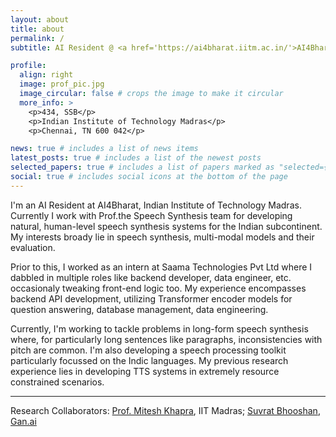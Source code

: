 ```yaml
---
layout: about
title: about
permalink: /
subtitle: AI Resident @ <a href='https://ai4bharat.iitm.ac.in/'>AI4Bharat, IIT Madras</a>.

profile:
  align: right
  image: prof_pic.jpg
  image_circular: false # crops the image to make it circular
  more_info: >
    <p>434, SSB</p>
    <p>Indian Institute of Technology Madras</p>
    <p>Chennai, TN 600 042</p>

news: true # includes a list of news items
latest_posts: true # includes a list of the newest posts
selected_papers: true # includes a list of papers marked as "selected={true}"
social: true # includes social icons at the bottom of the page
---
```


I'm an AI Resident at AI4Bharat, Indian Institute of Technology Madras. Currently I work with Prof.the Speech Synthesis team for developing natural, human-level speech synthesis systems for the Indian subcontinent. My interests broady lie in speech synthesis, multi-modal models and their evaluation.

Prior to this, I worked as an intern at Saama Technologies Pvt Ltd where I dabbled in multiple roles like backend developer, data engineer, etc. occasionaly tweaking front-end logic too. My experience encompasses backend API development, utilizing Transformer encoder models for question answering, database management, data engineering.

Currently, I'm working to tackle problems in long-form speech synthesis where, for particularly long sentences like paragraphs, inconsistencies with pitch are common. I'm also developing a speech processing toolkit particularly focussed on the Indic languages. My previous research experience lies in developing TTS systems in extremely resource constrained scenarios.

<hr>

Research Collaborators: [Prof. Mitesh Khapra](https://www.cse.iitm.ac.in/~miteshk/), IIT Madras; [Suvrat Bhooshan](https://scholar.google.com/citations?user=9zUHCNoAAAAJ), [Gan.ai](https://www.gan.ai)

